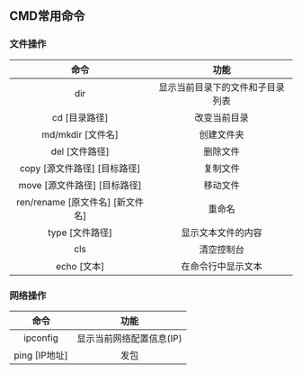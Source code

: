 ## CMD常用命令

### 文件操作

|               命令               |               功能               |
| :------------------------------: | :------------------------------: |
|               dir                | 显示当前目录下的文件和子目录列表 |
|          cd [目录路径]           |           改变当前目录           |
|        md/mkdir [文件名]         |            创建文件夹            |
|          del [文件路径]          |             删除文件             |
|   copy [源文件路径] [目标路径]   |             复制文件             |
|   move [源文件路径] [目标路径]   |             移动文件             |
| ren/rename [原文件名] [新文件名] |              重命名              |
|         type [文件路径]          |        显示文本文件的内容        |
|               cls                |            清空控制台            |
|           echo [文本]            |        在命令行中显示文本        |







### 网络操作

|     命令      |           功能           |
| :-----------: | :----------------------: |
|   ipconfig    | 显示当前网络配置信息(IP) |
| ping [IP地址] |           发包           |

